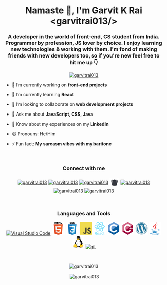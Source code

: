 <h1 align="center">Namaste 🙏, I'm Garvit K Rai<br>&ltgarvitrai013/&gt</h1>
<h3 align="center">A developer in the world of front-end, CS student from India. Programmer by profession, JS lover by choice. I enjoy learning new technologies & working with them. I'm fond of making friends with new developers too, so if you're new feel free to hit me up 👇</h3>



<p align="center"> <a href="https://twitter.com/garvitrai013" target="blank"><img src="https://img.shields.io/twitter/follow/garvitrai013?logo=twitter&style=for-the-badge" alt="garvitrai013" /></a></p>

- 🔭 I’m currently working on **front-end projects**

- 🌱 I’m currently learning **React**

- 👯 I’m looking to collaborate on **web development projects**

- 💬 Ask me about **JavaScript, CSS, Java**

- 📄 Know about my experiences on my **LinkedIn**

- 😄 Pronouns: He/Him

- ⚡ Fun fact: **My sarcasm vibes with my baritone**
<br>
<h3 align="center">Connect with me</h3>
<p align="center">
<a href="https://twitter.com/garvitrai013" target="blank"><img align="center" src="https://raw.githubusercontent.com/rahuldkjain/github-profile-readme-generator/master/src/images/icons/Social/twitter.svg" alt="garvitrai013" height="30" width="40" /></a>
<a href="https://linkedin.com/in/garvitrai013" target="blank"><img align="center" src="https://raw.githubusercontent.com/rahuldkjain/github-profile-readme-generator/master/src/images/icons/Social/linked-in-alt.svg" alt="garvitrai013" height="30" width="40" /></a>
<a href="https://instagram.com/garvitrai013" target="blank"><img align="center" src="https://raw.githubusercontent.com/rahuldkjain/github-profile-readme-generator/master/src/images/icons/Social/instagram.svg" alt="garvitrai013" height="30" width="40" /></a>
<a href="https://www.showwcase.com/garvitrai013" target="blank"><img style="padding-top:2px;padding-bottom:2px" align="center" src="showwcase-modified.png" alt="garvitrai013" height="30" width="30"/></a>
<a href="https://www.codechef.com/users/garvitrai013" target="blank"><img align="center" src="https://cdn.jsdelivr.net/npm/simple-icons@3.1.0/icons/codechef.svg" alt="garvitrai013" height="30" width="40" /></a>
<a href="https://discord.gg/garvitrai013" target="blank"><img align="center" src="https://raw.githubusercontent.com/rahuldkjain/github-profile-readme-generator/master/src/images/icons/Social/discord.svg" alt="garvitrai013" height="30" width="40" /></a>
<a href="https://codepen.io/garvitrai013" target="blank"><img align="center" src="https://raw.githubusercontent.com/rahuldkjain/github-profile-readme-generator/master/src/images/icons/Social/codepen.svg" alt="garvitrai013" height="30" width="40" /></a>
</p>
<br>
<h3 align="center">Languages and Tools</h3>
<p align="center"> <a href="https://code.visualstudio.com/" target="_blank"><img alt="Visual Studio Code" src="https://static.cdnlogo.com/logos/v/82/visual-studio-code.svg" alt="vscode" width="40" height="40"/></a> <a href="https://www.w3.org/html/" target="_blank"> <img src="https://raw.githubusercontent.com/devicons/devicon/master/icons/html5/html5-original-wordmark.svg" alt="html5" width="40" height="40"/></a> <a href="https://www.w3schools.com/css/" target="_blank"> <img src="https://raw.githubusercontent.com/devicons/devicon/master/icons/css3/css3-original-wordmark.svg" alt="css3" width="40" height="40"/></a> <a href="https://developer.mozilla.org/en-US/docs/Web/JavaScript" target="_blank"><img src="https://raw.githubusercontent.com/devicons/devicon/master/icons/javascript/javascript-original.svg" alt="javascript" width="40" height="40"/></a> <a href="https://reactjs.org/" target="_blank"> <img src="https://raw.githubusercontent.com/devicons/devicon/master/icons/react/react-original-wordmark.svg" alt="react" width="40" height="40"/></a> <a href="https://www.cprogramming.com/" target="_blank"> <img src="https://raw.githubusercontent.com/devicons/devicon/master/icons/c/c-original.svg" alt="c" width="40" height="40"/></a> <a href="https://www.w3schools.com/cpp/" target="_blank"> <img src="https://raw.githubusercontent.com/devicons/devicon/master/icons/cplusplus/cplusplus-original.svg" alt="cplusplus" width="40" height="40"/></a> <a href="https://wordpress.com/" target="_blank"> <img src="wordpress-modified.png" alt="wordpress" width="40" height="40"/></a> <a href="https://www.java.com" target="_blank"> <img src="https://raw.githubusercontent.com/devicons/devicon/master/icons/java/java-original.svg" alt="java" height="40"/></a> <a href="https://www.linux.org/" target="_blank"> <img src="https://raw.githubusercontent.com/devicons/devicon/master/icons/linux/linux-original.svg" alt="linux" width="40" height="40"/></a> <a href="https://git-scm.com/" target="_blank"> <img src="https://www.vectorlogo.zone/logos/git-scm/git-scm-icon.svg" alt="git" width="40" height="40"/></a></p>
<br>
<p align="center"><img align="center" src="https://github-readme-stats.vercel.app/api/top-langs?username=garvitrai013&show_icons=true&locale=en&layout=compact" alt="garvitrai013" /></p>

<p align="center">&nbsp;<img align="center" src="https://github-readme-stats.vercel.app/api?username=garvitrai013&show_icons=true&locale=en" alt="garvitrai013" /></p>
